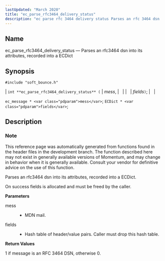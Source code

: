 ```yaml
---
lastUpdated: "March 2020"
title: "ec_parse_rfc3464_delivery_status"
description: "ec parse rfc 3464 delivery status Parses an rfc 3464 dsn into its attributes recorded into a EC Dict int ec parse rfc 3464 delivery status mess fields ec message mess EC Dict fields This reference page was automatically generated from functions found in the header files in the development..."
---
```


<a name="apis.ec_parse_rfc3464_delivery_status"></a> 
## Name

ec_parse_rfc3464_delivery_status — Parses an rfc3464 dsn into its attributes, recorded into a ECDict

## Synopsis

`#include "soft_bounce.h"`

| `int **ec_parse_rfc3464_delivery_status** (` | <var class="pdparam">mess</var>, |   |
|   | <var class="pdparam">fields</var>`)`; |   |

`ec_message * <var class="pdparam">mess</var>`;
`ECDict * <var class="pdparam">fields</var>`;<a name="idp58384784"></a> 
## Description

### Note

This reference page was automatically generated from functions found in the header files in the development branch. The function described here may not exist in generally available versions of Momentum, and may change in behavior when it is generally available. Consult your vendor for definitive advice on the use of this function.

Parses an rfc3464 dsn into its attributes, recorded into a ECDict.

On success fields is allocated and must be freed by the caller.

**<a name="idp58388192"></a> Parameters**

<dl class="variablelist">

<dt>mess</dt>

<dd>

- MDN mail.

</dd>

<dt>fields</dt>

<dd>

- Hash table of header/value pairs. Caller must drop this hash table.

</dd>

</dl>

**<a name="idp58393104"></a> Return Values**

1 if message is an RFC 3464 DSN, otherwise 0.